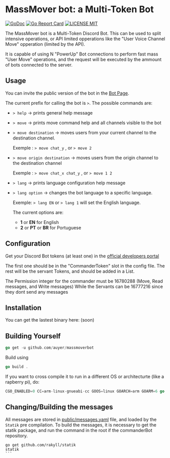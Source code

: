 # MassMover bot: a Multi-Token Bot

[![GoDoc](https://godoc.org/github.com/golang/gddo?status.svg)](http://godoc.org/github.com/auyer/massmoverbot) [![Go Report Card](https://goreportcard.com/badge/github.com/auyer/massmoverbot)](https://goreportcard.com/report/github.com/auyer/massmoverbot) [![LICENSE MIT](https://img.shields.io/badge/license-MIT-brightgreen.svg)](https://img.shields.io/badge/license-MIT-brightgreen.svg)

The MassMover bot is a Multi-Token Discord Bot.
This can be used to split intensive operations, or API limited opperations like the "User Voice Channel Move" opperation (limited by the API). 

It is capable of using N "PowerUp" Bot connections to perform fast mass "User Move" operations, and the request will be executed by the ammount of bots connected to the server.

## Usage

You can invite the public version of the bot in the [Bot Page](http://massmover.github.io/).

The current prefix for calling the bot is `>`.
The possible commands are:

 - `> help` -> prints general help message
 - `> move` -> prints move command help and all channels visible to the bot
 - `> move destination` -> moves users from your current channel to the destination channel.

    Exemple : `> move chat_y` , or `> move 2`

 - `> move origin destination` -> moves users from the origin channel to the destination channel

    Exemple : `> move chat_x chat_y` , or `> move 1 2`
 - `> lang` -> prints language configuration help message
 - `> lang option` -> changes the bot language to a specific language.

    Exemple: `> lang EN` or `> lang 1` will set the English language.
     
     The current options are: 
     - **1** or **EN** for English
     - **2** or **PT** or **BR** for Portuguese


## Configuration

Get your Discord Bot tokens (at least one) in the [official developers portal](https://discordapp.com/developers)

The first one should be in the "CommanderToken" slot in the config file.
The rest will be the servant Tokens, and should be added in a List.

The Permission integer for the commander must be 16780288 (Move, Read messages, and Write messages)
While the Servants can be 16777216 since they dont send any messages

## Installation
You can get the lastest binary here: (soon)

## Building Yourself
```go
go get -u github.com/auyer/massmoverbot
```
Build using 
```go
go build .
```
If you want to cross compile it to run in a different OS or architecturte (like a rapberry pi), do:
```go
CGO_ENABLED=0 CC=arm-linux-gnueabi-cc GOOS=linux GOARCH=arm GOARM=6 go build .
```

## Changing/Building the messages

All messages are stored in [public/messages.yaml](public/messages.yaml) file, and loaded by the `Statik` pre compilation.
To build the messages, it is necessary to get the statik package, and run the command in the root if the commanderBot repository.

````
go get github.com/rakyll/statik
statik
```